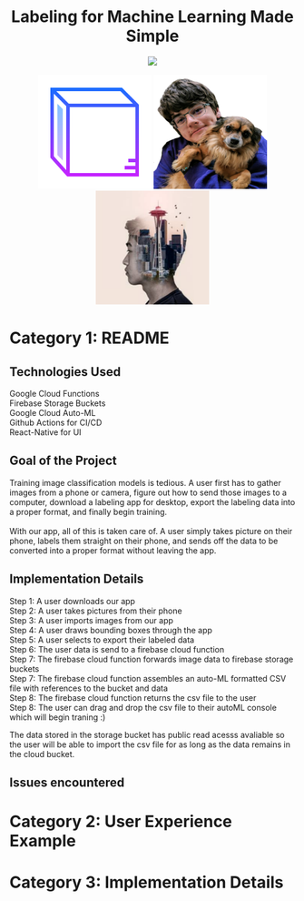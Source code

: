 <h1 align="center">Labeling for Machine Learning Made Simple</h1>
<p align="center">
  <a href="https://github.com/daniel-sudz/UWB-Hackathon/actions/">
    <img src="https://github.com/daniel-sudz/UWB-Hackathon/workflows/CI/badge.svg" />
  </a>
</p>


<p align="center">
</p>
<p align="center">
  <img src="./box.png" width="200" height="200" />
   <img src="./personal.png" width="200" height="200" />
    <img src="./jason.svg" width="200" height="200" />
</p>

# Category 1: README

## Technologies Used 
Google Cloud Functions <br>
Firebase Storage Buckets <br>
Google Cloud Auto-ML <br>
Github Actions for CI/CD <br>
React-Native for UI 

## Goal of the Project
Training image classification models is tedious. A user first has to gather images from a phone or camera, figure out how to send those images to a computer, download a labeling app for desktop, export the labeling data into a proper format, and finally begin training. 
<br> <br>
With our app, all of this is taken care of. A user simply takes picture on their phone, labels them straight on their phone, and sends off the data to be converted into a proper format without leaving the app. 

## Implementation Details 

Step 1: A user downloads our app <br>
Step 2: A user takes pictures from their phone <br>
Step 3: A user imports images from our app <br>
Step 4: A user draws bounding boxes through the app <br>
Step 5: A user selects to export their labeled data <br>
Step 6: The user data is send to a firebase cloud function <br>
Step 7: The firebase cloud function forwards image data to firebase storage buckets<br>
Step 7: The firebase cloud function assembles an auto-ML formatted CSV file with references to the bucket and data<br>
Step 8: The firebase cloud function returns the csv file to the user <br>
Step 8: The user can drag and drop the csv file to their autoML console which will begin traning :) <br>

The data stored in the storage bucket has public read acesss avaliable so the user will be able to import the csv file for as long as the data remains in the cloud bucket. 

## Issues encountered 

# Category 2: User Experience Example

# Category 3: Implementation Details
